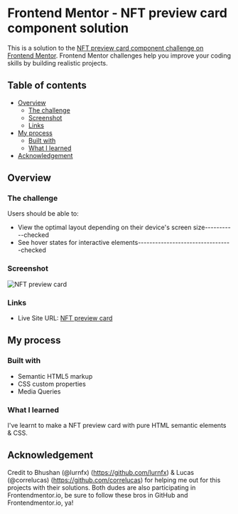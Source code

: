 # Frontend Mentor - NFT preview card component solution

This is a solution to the [NFT preview card component challenge on Frontend Mentor](https://www.frontendmentor.io/challenges/nft-preview-card-component-SbdUL_w0U). Frontend Mentor challenges help you improve your coding skills by building realistic projects. 

## Table of contents

- [Overview](#overview)
  - [The challenge](#the-challenge)
  - [Screenshot](#screenshot)
  - [Links](#links)
- [My process](#my-process)
  - [Built with](#built-with)
  - [What I learned](#what-i-learned)
- [Acknowledgement](#acknowledgement)



## Overview



### The challenge
Users should be able to:
- View the optimal layout depending on their device's screen size-----------checked
- See hover states for interactive elements---------------------------------checked

### Screenshot
![NFT preview card](https://user-images.githubusercontent.com/105184379/180635978-9301fb46-1fe6-4367-a319-ddb828d27a1a.png)

### Links
- Live Site URL: [NFT preview card](https://carson3377.github.io/NFT-preview-card/NFT.html)



## My process



### Built with

- Semantic HTML5 markup
- CSS custom properties
- Media Queries

### What I learned
I've learnt to make a NFT preview card with pure HTML semantic elements & CSS.



## Acknowledgement
Credit to Bhushan (@lurnfx) (https://github.com/lurnfx) & Lucas (@correlucas) (https://github.com/correlucas) for helping me out for this projects with their solutions. Both dudes are also participating in Frontendmentor.io, be sure to follow these bros in GitHub and Frontendmentor.io, ya!
